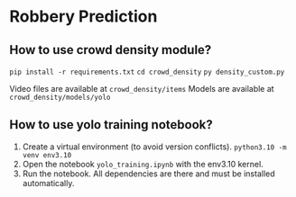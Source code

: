 # Robbery Prediction

## How to use crowd density module?

```pip install -r requirements.txt```
```cd crowd_density```
```py density_custom.py```

Video files are available at ```crowd_density/items```
Models are available at ```crowd_density/models/yolo```

## How to use yolo training notebook?

1. Create a virtual environment (to avoid version conflicts).
```python3.10 -m venv env3.10```
2. Open the notebook ```yolo_training.ipynb``` with the env3.10 kernel.
3. Run the notebook. All dependencies are there and must be installed automatically.
